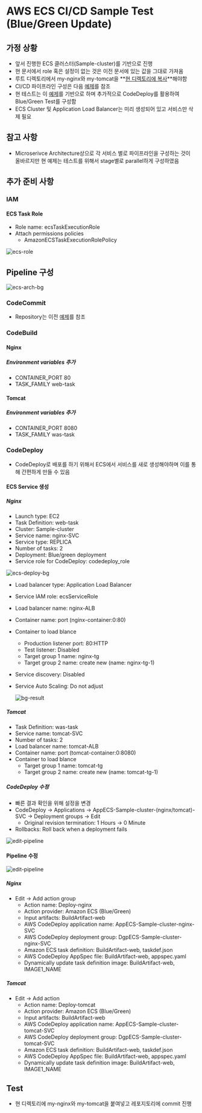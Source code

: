 # AWS ECS CI/CD Sample Test (Blue/Green Update)

## 가정 상황

- 앞서 진행한 ECS 클러스터(Sample-cluster)를 기반으로 진행
- 현 문서에서 role 혹은 설정이 없는 것은 이전 문서에 있는 값을 그대로 가져옴
- 루트 디렉토리에서 my-nginx와 my-tomcat을 **<u>현 디렉토리에 복사</u>**해야함
- CI/CD 파이프라인 구성은 다음 [예제](https://github.com/toule/aws-cicd-sample)를 참조
- 현 테스트는 이 [예제](https://github.com/toule/aws-ecs-sample/tree/master/deploy-ecs)를 기반으로 하며 추가적으로 CodeDeploy를 활용하여 Blue/Green Test를 구성함
- ECS Cluster 및 Application Load Balancer는 미리 생성되어 있고 서비스만 삭제 필요

## 참고 사항

- Microserivce Architecture상으로 각 서비스 별로 파이프라인을 구성하는 것이 올바르지만 현 예제는 테스트를 위해서 stage별로 parallel하게 구성하였음

## 추가 준비 사항

### IAM

#### ECS Task Role

- Role name: ecsTaskExecutionRole
- Attach permissions policies
  - AmazonECSTaskExecutionRolePolicy

![ecs-role](../images/ecs-role.png)



## Pipeline 구성

![ecs-arch-bg](../images/arch-bg.png)

### CodeCommit

- Repository는 이전 [예제](https://github.com/toule/aws-ecs-sample/tree/master/deploy-ecs)를 참조

### CodeBuild

#### Nginx

##### Environment variables 추가

- CONTAINER_PORT 80
- TASK_FAMILY web-task

#### Tomcat

##### Environment variables 추가

- CONTAINER_PORT 8080
- TASK_FAMILY was-task

### CodeDeploy

- CodeDeploy로 배포를 하기 위해서 ECS에서 서비스를 새로 생성해야하며 이를 통해 간편하게 만들 수 있음

#### ECS Service 생성

##### Nginx

- Launch type: EC2
- Task Definition: web-task
- Cluster: Sample-cluster
- Service name: nginx-SVC
- Service type: REPLICA
- Number of tasks: 2
- Deployment: Blue/green deployment
- Service role for CodeDeploy: codedeploy_role

![ecs-deploy-bg](../images/ecs-deploy-bg.png)

- Load balancer type: Application Load Balancer

- Service IAM role: ecsServiceRole

- Load balancer name: nginx-ALB

- Container name: port (nginx-container:0:80)

- Container to load blance

  - Production listener port: 80:HTTP
  - Test listener: Disabled
  - Target group 1 name: nginx-tg
  - Target group 2 name: create new (name: nginx-tg-1)

- Service discovery: Disabled

- Service Auto Scaling: Do not adjust

  ![bg-result](../images/bg-svc-result.png)

##### Tomcat

- Task Definition: was-task
- Service name: tomcat-SVC
- Number of tasks: 2
- Load balancer name: tomcat-ALB
- Container name: port (tomcat-container:0:8080)
- Container to load blance
  - Target group 1 name: tomcat-tg
  - Target group 2 name: create new (name: tomcat-tg-1)

##### CodeDeploy 수정

- 빠른 결과 확인을 위해 설정을 변경
- CodeDeploy -> Applications -> AppECS-Sample-cluster-(nginx/tomcat)-SVC -> Deployment groups -> Edit
  - Original revision termination: 1 Hours -> 0 Minute
- Rollbacks: Roll back when a deployment fails

![edit-pipeline](../images/bg-deploy-setting.png)

#### Pipeline 수정

![edit-pipeline](../images/codepipeline.png)

##### Nginx

- Edit -> Add action group
  - Action name: Deploy-nginx
  - Action provider: Amazon ECS (Blue/Green)
  - Input artifacts: BuildArtifact-web
  - AWS CodeDeploy application name: AppECS-Sample-cluster-nginx-SVC
  - AWS CodeDeploy deployment group: DgpECS-Sample-cluster-nginx-SVC
  - Amazon ECS task definition: BuildArtifact-web, taskdef.json
  - AWS CodeDeploy AppSpec file: BuildArtifact-web, appspec.yaml
  - Dynamically update task definition image: BuildArtifact-web, IMAGE1_NAME

##### Tomcat

- Edit -> Add action
  - Action name: Deploy-tomcat
  - Action provider: Amazon ECS (Blue/Green)
  - Input artifacts: BuildArtifact-web
  - AWS CodeDeploy application name: AppECS-Sample-cluster-tomcat-SVC
  - AWS CodeDeploy deployment group: DgpECS-Sample-cluster-tomcat-SVC
  - Amazon ECS task definition: BuildArtifact-web, taskdef.json
  - AWS CodeDeploy AppSpec file: BuildArtifact-web, appspec.yaml
  - Dynamically update task definition image: BuildArtifact-web, IMAGE1_NAME

## Test

- 현 디렉토리에 my-nginx와 my-tomcat을 붙여넣고 레포지토리에 commit 진행



